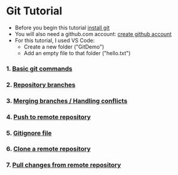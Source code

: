 # Git Tutorial
 - Before you begin this tutorial [install git]( https://git-scm.com/book/en/v2/Getting-Started-Installing-Git)
 - You will also need a github.com account: [create github account](https://github.com/join?ref_cta=Sign+up)
 - For this tutorial, I used VS Code:
   - Create a new folder ("GitDemo")
   - Add an empty file to that folder ("hello.txt")
### 1. [Basic git commands](docs/COMMANDS.md)
### 2. [Repository branches](docs/BRANCHES.md)
### 3. [Merging branches / Handling conflicts](docs/MERGE.md)
### 4. [Push to remote repository](docs/PUSH.md)
### 5. [Gitignore file](docs/GITIGNORE.md)
### 6. [Clone a remote repository](docs/CLONE.md)
### 7. [Pull changes from remote repository](docs/PULL.md)
